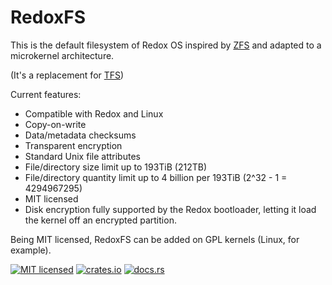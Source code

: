 # RedoxFS

This is the default filesystem of Redox OS inspired by [ZFS](https://docs.freebsd.org/en/books/handbook/zfs/) and adapted to a microkernel architecture.

(It's a replacement for [TFS](https://gitlab.redox-os.org/redox-os/tfs))

Current features:

- Compatible with Redox and Linux
- Copy-on-write
- Data/metadata checksums
- Transparent encryption
- Standard Unix file attributes
- File/directory size limit up to 193TiB (212TB)
- File/directory quantity limit up to 4 billion per 193TiB (2^32 - 1 = 4294967295)
- MIT licensed
- Disk encryption fully supported by the Redox bootloader, letting it load the kernel off an encrypted partition.

Being MIT licensed, RedoxFS can be added on GPL kernels (Linux, for example).

[![MIT licensed](https://img.shields.io/badge/license-MIT-blue.svg)](./LICENSE)
[![crates.io](http://meritbadge.herokuapp.com/redoxfs)](https://crates.io/crates/redoxfs)
[![docs.rs](https://docs.rs/redoxfs/badge.svg)](https://docs.rs/redoxfs)
